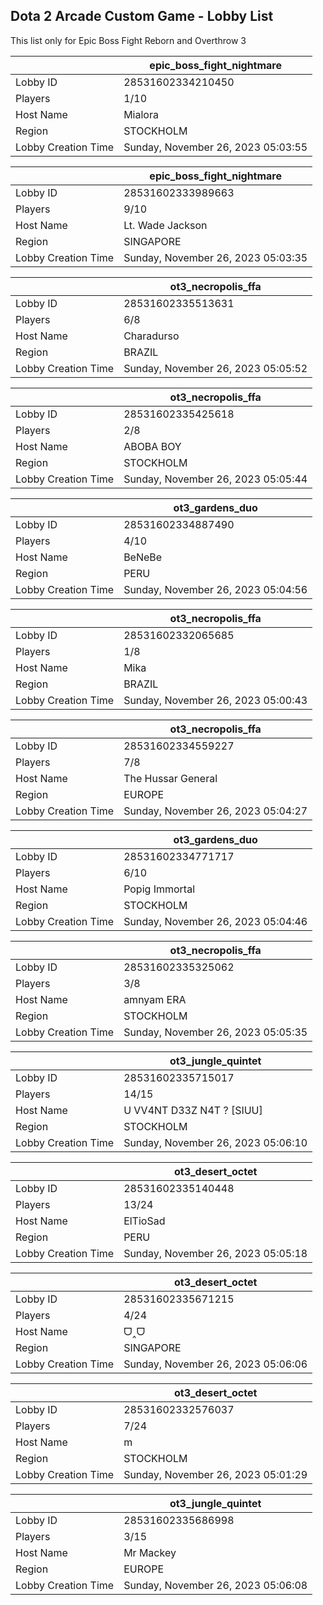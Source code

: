 ## Dota 2 Arcade Custom Game - Lobby List

This list only for Epic Boss Fight Reborn and Overthrow 3

|  | epic_boss_fight_nightmare |
| ------ | ------ |
| Lobby ID | 28531602334210450 |
| Players | 1/10 |
| Host Name | Mialora |
| Region | STOCKHOLM |
| Lobby Creation Time | Sunday, November 26, 2023 05:03:55 |


|  | epic_boss_fight_nightmare |
| ------ | ------ |
| Lobby ID | 28531602333989663 |
| Players | 9/10 |
| Host Name | Lt. Wade Jackson |
| Region | SINGAPORE |
| Lobby Creation Time | Sunday, November 26, 2023 05:03:35 |


|  | ot3_necropolis_ffa |
| ------ | ------ |
| Lobby ID | 28531602335513631 |
| Players | 6/8 |
| Host Name | Charadurso |
| Region | BRAZIL |
| Lobby Creation Time | Sunday, November 26, 2023 05:05:52 |


|  | ot3_necropolis_ffa |
| ------ | ------ |
| Lobby ID | 28531602335425618 |
| Players | 2/8 |
| Host Name | ABOBA BOY |
| Region | STOCKHOLM |
| Lobby Creation Time | Sunday, November 26, 2023 05:05:44 |


|  | ot3_gardens_duo |
| ------ | ------ |
| Lobby ID | 28531602334887490 |
| Players | 4/10 |
| Host Name | BeNeBe |
| Region | PERU |
| Lobby Creation Time | Sunday, November 26, 2023 05:04:56 |


|  | ot3_necropolis_ffa |
| ------ | ------ |
| Lobby ID | 28531602332065685 |
| Players | 1/8 |
| Host Name | Mika |
| Region | BRAZIL |
| Lobby Creation Time | Sunday, November 26, 2023 05:00:43 |


|  | ot3_necropolis_ffa |
| ------ | ------ |
| Lobby ID | 28531602334559227 |
| Players | 7/8 |
| Host Name | The Hussar General |
| Region | EUROPE |
| Lobby Creation Time | Sunday, November 26, 2023 05:04:27 |


|  | ot3_gardens_duo |
| ------ | ------ |
| Lobby ID | 28531602334771717 |
| Players | 6/10 |
| Host Name | Popig Immortal |
| Region | STOCKHOLM |
| Lobby Creation Time | Sunday, November 26, 2023 05:04:46 |


|  | ot3_necropolis_ffa |
| ------ | ------ |
| Lobby ID | 28531602335325062 |
| Players | 3/8 |
| Host Name | amnyam ERA |
| Region | STOCKHOLM |
| Lobby Creation Time | Sunday, November 26, 2023 05:05:35 |


|  | ot3_jungle_quintet |
| ------ | ------ |
| Lobby ID | 28531602335715017 |
| Players | 14/15 |
| Host Name | U VV4NТ D33Z N4T ? [SIUU] |
| Region | STOCKHOLM |
| Lobby Creation Time | Sunday, November 26, 2023 05:06:10 |


|  | ot3_desert_octet |
| ------ | ------ |
| Lobby ID | 28531602335140448 |
| Players | 13/24 |
| Host Name | ElTioSad |
| Region | PERU |
| Lobby Creation Time | Sunday, November 26, 2023 05:05:18 |


|  | ot3_desert_octet |
| ------ | ------ |
| Lobby ID | 28531602335671215 |
| Players | 4/24 |
| Host Name | ᗜ‸ᗜ |
| Region | SINGAPORE |
| Lobby Creation Time | Sunday, November 26, 2023 05:06:06 |


|  | ot3_desert_octet |
| ------ | ------ |
| Lobby ID | 28531602332576037 |
| Players | 7/24 |
| Host Name | m |
| Region | STOCKHOLM |
| Lobby Creation Time | Sunday, November 26, 2023 05:01:29 |


|  | ot3_jungle_quintet |
| ------ | ------ |
| Lobby ID | 28531602335686998 |
| Players | 3/15 |
| Host Name | Mr Mackey |
| Region | EUROPE |
| Lobby Creation Time | Sunday, November 26, 2023 05:06:08 |


